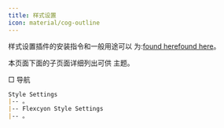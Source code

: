 ```yaml
---
title: 样式设置
icon: material/cog-outline
---
```


样式设置插件的安装指令和一般用途可以
为:[found here](https://github.com/mgmeyers/obsidian-style-settings)[found here](https://github.com/mgmeyers/obsidian-style-settings)。

本页面下面的子页面详细列出可供
主题。

□ 导航

```md
Style Settings
|-- 。
|-- Flexcyon Style Settings
|-- 。
```

